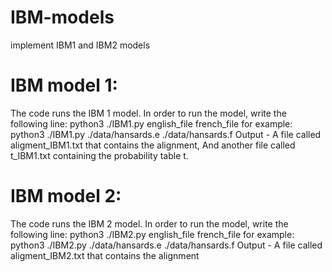 # IBM-models
implement IBM1 and IBM2 models

IBM model 1:
=========
The code runs the IBM 1 model.
In order to run the model, write the following line:
python3 ./IBM1.py english_file french_file
for example: python3 ./IBM1.py ./data/hansards.e ./data/hansards.f
Output -
A file called aligment_IBM1.txt that contains the alignment,
And another file called t_IBM1.txt containing the probability table t.

IBM model 2:
=========
The code runs the IBM 2 model.
In order to run the model, write the following line:
python3 ./IBM2.py english_file french_file
for example: python3 ./IBM2.py ./data/hansards.e ./data/hansards.f
Output -
A file called aligment_IBM2.txt that contains the alignment
